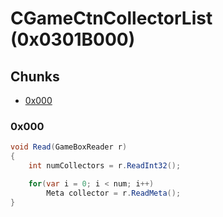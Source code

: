 ﻿# CGameCtnCollectorList (0x0301B000)

## Chunks

- [0x000](#0x000)

### 0x000

```cs
void Read(GameBoxReader r)
{
	int numCollectors = r.ReadInt32();

	for(var i = 0; i < num; i++)
		Meta collector = r.ReadMeta();
}
```